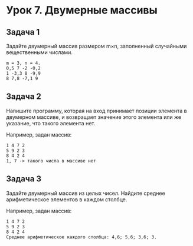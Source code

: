 # Урок 7. Двумерные массивы

## Задача 1

Задайте двумерный массив размером m×n, заполненный случайными вещественными числами.

    m = 3, n = 4.
    0,5 7 -2 -0,2
    1 -3,3 8 -9,9
    8 7,8 -7,1 9

## Задача 2

Напишите программу, которая на вход принимает позиции элемента в двумерном массиве, и возвращает значение этого элемента или же указание, что такого элемента нет.

Например, задан массив:

    1 4 7 2
    5 9 2 3
    8 4 2 4
    1, 7 -> такого числа в массиве нет

## Задача 3

Задайте двумерный массив из целых чисел. Найдите среднее арифметическое элементов в каждом столбце.

Например, задан массив:

    1 4 7 2
    5 9 2 3
    8 4 2 4
    Среднее арифметическое каждого столбца: 4,6; 5,6; 3,6; 3.
